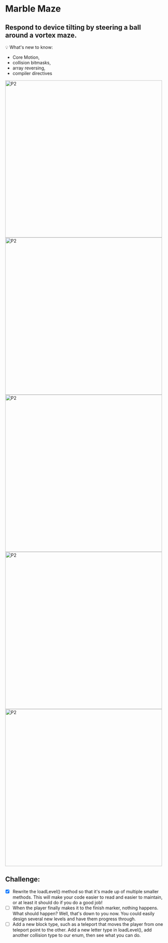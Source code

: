 # Marble Maze

## Respond to device tilting by steering a ball around a vortex maze.

💡 What's new to know:
- Core Motion, 
- collision bitmasks, 
- array reversing, 
- compiler directives

<img width="500" alt="P2" src="https://sun9-25.userapi.com/impg/GoInp3buEDOoyTpnQvCcwUgDmlv-WZlAJauGxg/fXK7bzL7Wx0.jpg?size=2360x1640&quality=95&sign=5a49e46cc1c7dd3b5d6ff80a9a178696&type=album"> <img width="500" alt="P2" src="https://sun9-7.userapi.com/impg/i3EYDRiiUqHctIqUoi8EwqV-T15EIRTTxfy5xQ/37FF34eDzT0.jpg?size=2360x1640&quality=95&sign=fd14f4cc1e17a7ed3fe1480e7cdff8c9&type=album"> <img width="500" alt="P2" src="https://sun9-38.userapi.com/impg/Vl2BMuZITIpjPpgaUd83wiRKma_psmE-Kxygsw/EpyS-1-V1p0.jpg?size=2360x1640&quality=95&sign=2da4cba7ba384a190eafe209352b0989&type=album"> <img width="500" alt="P2" src="https://sun9-35.userapi.com/impg/MlWA_KqqaMTtY10oZn47t9Av0V1ZeH2fMq693g/DSKDBGO-3YU.jpg?size=2360x1640&quality=95&sign=cb08cf05c4543d3aafdc0a72b97aadcb&type=album"> <img width="500" alt="P2" src="https://sun9-60.userapi.com/impg/coLF2IoI4Xd45xuUiIcUR4x0A8mIsofddjQR-A/k5tjdQfaUog.jpg?size=2224x1668&quality=95&sign=cd6aa940ce10efaade7b91a92f8b003b&type=album"> 

## Challenge:

- [x] Rewrite the loadLevel() method so that it's made up of multiple smaller methods. This will make your code easier to read and easier to maintain, or at least it should do if you do a good job!
- [ ] When the player finally makes it to the finish marker, nothing happens. What should happen? Well, that's down to you now. You could easily design several new levels and have them progress through.
- [ ] Add a new block type, such as a teleport that moves the player from one teleport point to the other. Add a new letter type in loadLevel(), add another collision type to our enum, then see what you can do.
